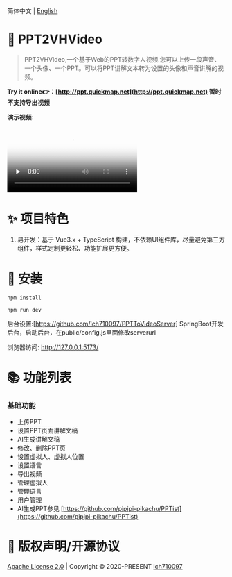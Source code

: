 

简体中文 | [English](README.md)


# 🎨 PPT2VHVideo
> PPT2VHVideo,一个基于Web的PPT转数字人视频.您可以上传一段声音、一个头像、一个PPT。可以将PPT讲解文本转为设置的头像和声音讲解的视频。

<b>Try it online👉：[http://ppt.quickmap.net](http://ppt.quickmap.net) 暂时不支持导出视频</b>

 
<b>演示视频:</b>

<video id="video" controls="" preload="none" poster="封面">
      <source id="mp4" src="/public/jiangjie.mp4" type="video/mp4">
</video>


# ✨ 项目特色
1. 易开发：基于 Vue3.x + TypeScript 构建，不依赖UI组件库，尽量避免第三方组件，样式定制更轻松、功能扩展更方便。

# 🚀 安装
```
npm install

npm run dev
```

后台设置:[https://github.com/lch710097/PPTToVideoServer] SpringBoot开发后台，启动后台，在public/config.js里面修改serverurl

浏览器访问: http://127.0.0.1:5173/


# 📚 功能列表
### 基础功能
- 上传PPT
- 设置PPT页面讲解文稿
- AI生成讲解文稿
- 修改、删除PPT页
- 设置虚拟人、虚拟人位置
- 设置语言
- 导出视频
- 管理虚拟人
- 管理语言
- 用户管理
- AI生成PPT参见 [https://github.com/pipipi-pikachu/PPTist](https://github.com/pipipi-pikachu/PPTist)
 

 

# 📄 版权声明/开源协议
[Apache License 2.0](https://github.com/lch710097/PPT2VHVideo/blob/master/LICENSE) | Copyright © 2020-PRESENT [lch710097](https://github.com/lch710097)
 